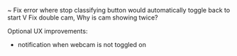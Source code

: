 ~ Fix error where stop classifying button would automatically toggle back to start
V Fix double cam, Why is cam showing twice?


Optional UX improvements:
- notification when webcam is not toggled on